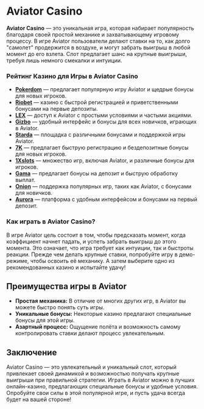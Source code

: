 # Aviator Casino

**Aviator Casino** — это уникальная игра, которая набирает популярность благодаря своей простой механике и захватывающему игровому процессу. В игре Aviator пользователи делают ставки на то, как долго "самолет" продержится в воздухе, и могут забрать выигрыш в любой момент до его взлета. Слот предлагает шанс на крупные выигрыши, требуя лишь немного смекалки и интуиции.

### Рейтинг Казино для Игры в Aviator Casino

- **[Pokerdom](https://brandplay.link/4k77v2yx)** — предлагает популярную игру Aviator и щедрые бонусы для новых игроков.
- **[Riobet](https://brandplay.link/7xBLTPyj)** — казино с быстрой регистрацией и приветственными бонусами на первые депозиты.
- **[LEX](https://brandplay.link/zW4hdDFV)** — доступ к Aviator с простыми условиями и частыми акциями.
- **[Gizbo](https://brandplay.link/bprXw4YV)** — удобный интерфейс и бонусы для всех новичков, играющих в Aviator.
- **[Starda](https://brandplay.link/fB7xwRFL)** — площадка с различными бонусами и поддержкой игры Aviator.
- **[7K](https://brandplay.link/BvQyFShp)** — предлагает быструю регистрацию и бездепозитные бонусы для новых игроков.
- **[1Xslots](https://brandplay.link/hSB1khtr)** — множество игр, включая Aviator, и различные бонусы для игроков.
- **[Gama](https://brandplay.link/j6NMKsDz)** — предлагает бонусы на депозит и быструю обработку выплат.
- **[Onion](https://brandplay.link/zBGRVpQ9)** — поддержка популярных игр, таких как Aviator, с бонусами для новичков.
- **[Aurora](https://10trafic-stat2.com/click/668546556bcc6313411604bd/6766/13032/subaccount)** — платформа с удобным интерфейсом и бонусами на первый депозит.

### Как играть в Aviator Casino?

В игре Aviator цель состоит в том, чтобы предсказать момент, когда коэффициент начнет падать, и успеть забрать выигрыш до этого момента. Это означает, что игра требует как интуиции, так и быстроты реакции. Прежде чем делать крупные ставки, попробуйте игру в демо-режиме, чтобы освоить её механику. А затем выберите одно из рекомендованных казино и испытайте удачу!

## Преимущества игры в Aviator

- **Простая механика:** В отличие от многих других игр, в Aviator вы можете быстро понять суть игры.
- **Уникальные бонусы:** Некоторые казино предлагают специальные бонусы для этой игры.
- **Азартный процесс:** Ощущение полёта и возможность самому контролировать ставки делают процесс увлекательным.

## Заключение

Aviator Casino — это увлекательный и уникальный слот, который привлекает своей динамикой и возможностью получать крупные выигрыши при правильной стратегии. Играть в Aviator можно в лучших онлайн-казино, предлагающих специальные бонусы и удобные условия. Опробуйте свои силы в этой популярной игре, и пусть удача всегда будет на вашей стороне!
